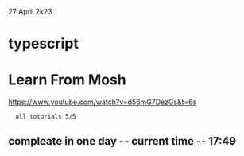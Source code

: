 27 April 2k23
# typescript
# Learn From Mosh 
https://www.youtube.com/watch?v=d56mG7DezGs&t=6s

``   all totorials 5/5     ``
## compleate in one day -- current time -- 17:49